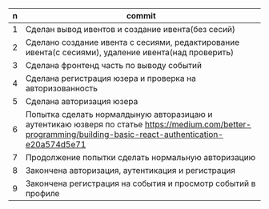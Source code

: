 | n | commit |
|---|--------|
|1  |Сделан вывод ивентов и создание ивента(без сесий)|
|2  |Сделано создание ивента с сесиями, редактирование ивента(с сесиями), удаление ивента(над проверить)
|3  |Сделана фронтенд часть по выводу событий
|4  |Сделана регистрация юзера и проверка на авторизованность
|5  |Сделана авторизация юзера
|6  |Попытка сделать нормалдыную авторазицаю и аутентикаю юзверя по статье https://medium.com/better-programming/building-basic-react-authentication-e20a574d5e71
|7  |Продолжение попытки сделать нормальную авторизацию
|8  |Закончена авторизация, аутентикация и регистрация
|9  |Закончена регистрация на события и просмотр событий в профиле
